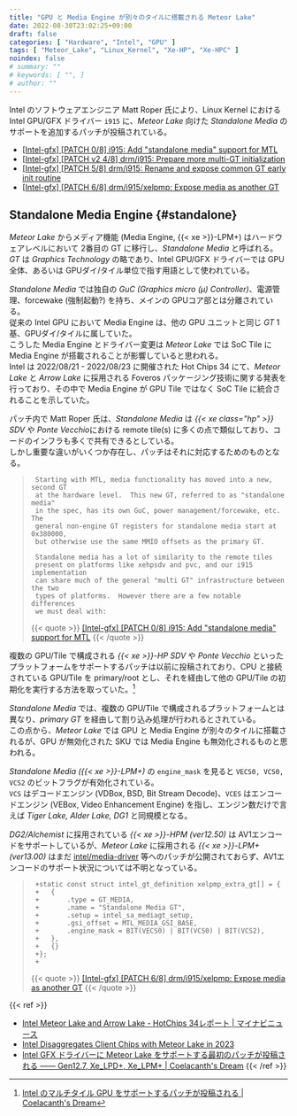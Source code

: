 ```yaml
---
title: "GPU と Media Engine が別々のタイルに搭載される Meteor Lake"
date: 2022-08-30T23:02:25+09:00
draft: false
categories: [ "Hardware", "Intel", "GPU" ]
tags: [ "Meteor_Lake", "Linux_Kernel", "Xe-HP", "Xe-HPC" ]
noindex: false
# summary: ""
# keywords: [ "", ]
# author: ""
---
```


Intel のソフトウェアエンジニア Matt Roper 氏により、Linux Kernel における Intel GPU/GFX ドライバー `i915` に、*Meteor Lake* 向けた *Standalone Media* のサポートを追加するパッチが投稿されている。  

 * [[Intel-gfx] [PATCH 0/8] i915: Add "standalone media" support for MTL](https://lists.freedesktop.org/archives/intel-gfx/2022-August/304507.html)
 * [[Intel-gfx] [PATCH v2 4/8] drm/i915: Prepare more multi-GT initialization](https://lists.freedesktop.org/archives/intel-gfx/2022-August/304531.html)
 * [[Intel-gfx] [PATCH 5/8] drm/i915: Rename and expose common GT early init routine](https://lists.freedesktop.org/archives/intel-gfx/2022-August/304512.html)
 * [[Intel-gfx] [PATCH 6/8] drm/i915/xelpmp: Expose media as another GT](https://lists.freedesktop.org/archives/intel-gfx/2022-August/304513.html)

## Standalone Media Engine {#standalone}
*Meteor Lake* からメディア機能 (Media Engine, {{< xe >}}-LPM+) はハードウェアレベルにおいて 2番目の GT に移行し、*Standalone Media* と呼ばれる。  
*GT* は *Graphics Technology* の略であり、Intel GPU/GFX ドライバーでは GPU 全体、あるいは GPUダイ/タイル単位で指す用語として使われている。  

*Standalone Media* では独自の *GuC (Graphics micro (µ) Controller)*、電源管理、forcewake (強制起動?) を持ち、メインの GPUコア部とは分離されている。  
従来の Intel GPU において Media Engine は、他の GPU ユニットと同じ *GT* 1基、GPUダイ/タイルに属していた。  
こうした Media Engine とドライバー変更は *Meteor Lake* では SoC Tile に Media Engine が搭載されることが影響していると思われる。  
Intel は 2022/08/21 - 2022/08/23 に開催された Hot Chips 34 にて、*Meteor Lake* と *Arrow Lake* に採用される Foveros パッケージング技術に関する発表を行っており、その中で Media Engine が GPU Tile ではなく SoC Tile に統合されることを示していた。  

パッチ内で Matt Roper 氏は、*Standalone Media* は *{{< xe class="hp" >}} SDV* や *Ponte Vecchio*における remote tile(s) に多くの点で類似しており、コードのインフラも多くで共有できるとしている。  
しかし重要な違いがいくつか存在し、パッチはそれに対応するためのものとなる。  

 > 		Starting with MTL, media functionality has moved into a new, second GT
 > 		at the hardware level.  This new GT, referred to as "standalone media"
 > 		in the spec, has its own GuC, power management/forcewake, etc.  The
 > 		general non-engine GT registers for standalone media start at 0x380000,
 > 		but otherwise use the same MMIO offsets as the primary GT.
 > 		
 > 		Standalone media has a lot of similarity to the remote tiles
 > 		present on platforms like xehpsdv and pvc, and our i915 implementation
 > 		can share much of the general "multi GT" infrastructure between the two
 > 		types of platforms.  However there are a few notable differences
 > 		we must deal with:
 > 		
 >
 > {{< quote >}} [[Intel-gfx] [PATCH 0/8] i915: Add "standalone media" support for MTL](https://lists.freedesktop.org/archives/intel-gfx/2022-August/304507.html) {{< /quote >}}

複数の GPU/Tile で構成される *{{< xe >}}-HP SDV* や *Ponte Vecchio* といったプラットフォームをサポートするパッチは以前に投稿されており、CPU と接続されている GPU/Tile を primary/root とし、それを経由して他の GPU/Tile の初期化を実行する方法を取っていた。[^intel-multi-tile]  

[^intel-multi-tile]: [Intel のマルチタイル GPU をサポートするパッチが投稿される | Coelacanth's Dream](/posts/2021/10/10/intel-xe_hp-multi-tile/)

*Standalone Media* では、複数の GPU/Tile で構成されるプラットフォームとは異なり、*primary GT* を経由して割り込み処理が行われるとされている。  
この点から、*Meteor Lake* では GPU と Media Engine が別々のタイルに搭載されるが、GPU が無効化された SKU では Media Engine も無効化されるものと思われる。  

*Standalone Media ({{< xe >}}-LPM+)* の `engine_mask` を見ると `VECS0, VCS0, VCS2` のビットフラグが有効化されている。  
`VCS` はデコードエンジン (VDBox, BSD, Bit Stream Decode)、`VCES` はエンコードエンジン (VEBox, Video Enhancement Engine) を指し、エンジン数だけで言えば *Tiger Lake, Alder Lake, DG1* と同規模となる。  

*DG2/Alchemist* に採用されている *{{< xe >}}-HPM (ver12.50)* は AV1エンコードをサポートしているが、*Meteor Lake* に採用される *{{< xe >}}-LPM+ (ver13.00)* はまだ [intel/media-driver](https://github.com/intel/media-driver) 等へのパッチが公開されておらず、AV1エンコードのサポート状況については不明となっている。  

 > 		+static const struct intel_gt_definition xelpmp_extra_gt[] = {
 > 		+	{
 > 		+		.type = GT_MEDIA,
 > 		+		.name = "Standalone Media GT",
 > 		+		.setup = intel_sa_mediagt_setup,
 > 		+		.gsi_offset = MTL_MEDIA_GSI_BASE,
 > 		+		.engine_mask = BIT(VECS0) | BIT(VCS0) | BIT(VCS2),
 > 		+	},
 > 		+	{}
 > 		+};
 > 		+
 >
 > {{< quote >}} [[Intel-gfx] [PATCH 6/8] drm/i915/xelpmp: Expose media as another GT](https://lists.freedesktop.org/archives/intel-gfx/2022-August/304513.html) {{< /quote >}}

{{< ref >}}
 * [Intel Meteor Lake and Arrow Lake - HotChips 34レポート | マイナビニュース](https://news.mynavi.jp/article/20220824-2433247/)
 * [Intel Disaggregates Client Chips with Meteor Lake in 2023](https://www.servethehome.com/intel-disaggregates-client-chips-with-meteor-lake-hc34/)
 * [Intel GFX ドライバーに Meteor Lake をサポートする最初のパッチが投稿される ―― Gen12.7, Xe_LPD+, Xe_LPM+ | Coelacanth's Dream](/posts/2022/07/07/i915-mtl/)
{{< /ref >}}
